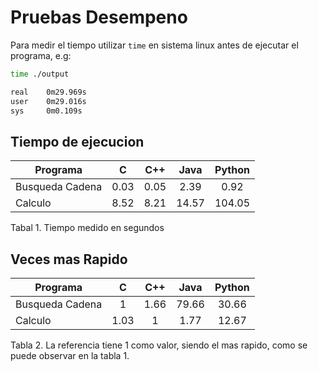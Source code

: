 # Pruebas Desempeno

Para medir el tiempo utilizar `time` en sistema linux antes de ejecutar el programa, e.g:

```bash
time ./output

real    0m29.969s
user    0m29.016s
sys     0m0.109s
```
## Tiempo de ejecucion

| Programa       | C             | C++   | Java  | Python|
| -------------  |:-------------:|:-----:|:-----:|:-----:|
| Busqueda Cadena| 0.03          | 0.05  | 2.39  | 0.92  |
| Calculo        | 8.52          | 8.21  | 14.57 | 104.05|

Tabal 1. Tiempo medido en segundos

## Veces mas Rapido

| Programa       | C             | C++   | Java  | Python|
| -------------  |:-------------:|:-----:|:-----:|:-----:|
| Busqueda Cadena| 1             | 1.66  | 79.66 | 30.66 |
| Calculo        | 1.03          | 1     | 1.77  | 12.67|

Tabla 2. La referencia tiene 1 como valor, siendo el mas rapido, como se puede observar en la tabla 1.